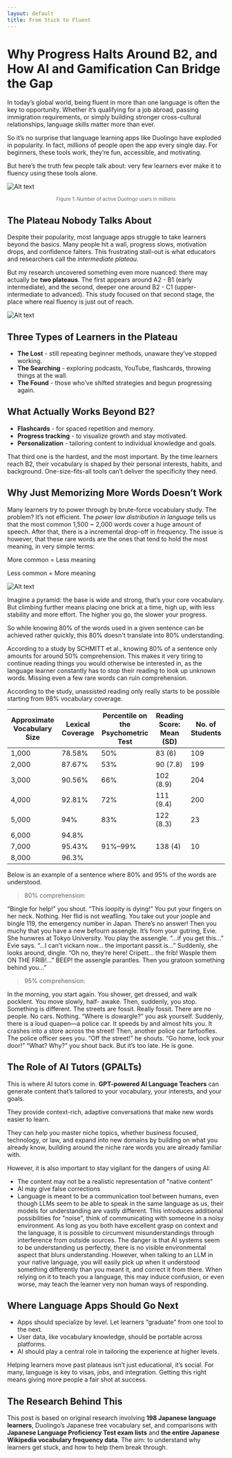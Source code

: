 ```yaml
---
layout: default
title: From Stuck to Fluent
---
```


# Why Progress Halts Around B2, and How AI and Gamification Can Bridge the Gap

In today’s global world, being fluent in more than one language is often the key to opportunity. Whether it’s qualifying for a job abroad, passing immigration requirements, or simply building stronger cross-cultural relationships, language skills matter more than ever.

So it’s no surprise that language learning apps like Duolingo have exploded in popularity. In fact, millions of people open the app every single day. For beginners, these tools work, they’re fun, accessible, and motivating.

But here’s the truth few people talk about: very few learners ever make it to fluency using these tools alone.

![Alt text](/assets/Images/Active_Duolingo_Users.png)
<figure>
  <figcaption style="font-size: 0.8em !important; text-align: center; color: #666;">
    Figure 1: Number of active Duolingo users in millions
  </figcaption>
</figure>

## The Plateau Nobody Talks About

Despite their popularity, most language apps struggle to take learners beyond the basics. Many people hit a wall, progress slows, motivation drops, and confidence falters. This frustrating stall-out is what educators and researchers call the *intermediate plateau*.

But my research uncovered something even more nuanced: there may actually be **two plateaus**. The first appears around A2 - B1 (early intermediate), and the second, deeper one around B2 - C1 (upper-intermediate to advanced). This study focused on that second stage, the place where real fluency is just out of reach.

![Alt text](/assets/Images/Intermediate_plateau.png)

## Three Types of Learners in the Plateau

- **The Lost** - still repeating beginner methods, unaware they’ve stopped working.
- **The Searching** - exploring podcasts, YouTube, flashcards, throwing things at the wall.
- **The Found** - those who’ve shifted strategies and begun progressing again.

## What Actually Works Beyond B2?

- **Flashcards** - for spaced repetition and memory.
- **Progress tracking** - to visualize growth and stay motivated.
- **Personalization** - tailoring content to individual knowledge and goals.

That third one is the hardest, and the most important. By the time learners reach B2, their vocabulary is shaped by their personal interests, habits, and background. One-size-fits-all tools can’t deliver the specificity they need.

## Why Just Memorizing More Words Doesn’t Work

Many learners try to power through by brute-force vocabulary study. The problem? It’s not efficient. The *power law distribution in language* tells us that the most common 1,500 ~ 2,000 words cover a huge amount of speech. After that, there is a incremental drop-off in frequency.
The issue is however, that these rare words are the ones that tend to hold the most meaning, in very simple terms:

More common = Less meaning

Less common = More meaning

![Alt text](/assets/Images/Cumulative_vocabulary_coverage.png)

Imagine a pyramid: the base is wide and strong, that’s your core vocabulary. But climbing further means placing one brick at a time, high up, with less stability and more effort. The higher you go, the slower your progress.

So while knowing 80% of the words used in a given sentence can be achieved rather quickly, this 80% doesn't translate into 80% understanding. 

According to a study by SCHMITT et al., knowing 80% of a sentence only amounts for around 50% comprehension.
This makes it very tiring to continue reading things you would otherwise be interested in, as the language learner constantly has to stop their reading to look up unknown words. Missing even a few rare words can ruin comprehension. 

According to the study, unassisted reading only really starts to be possible starting from 98% vocabulary coverage.

| Approximate Vocabulary Size | Lexical Coverage | Percentile on the Psychometric Test | Reading Score: Mean (SD) | No. of Students |
|-----------------------------|------------------|--------------------------------------|---------------------------|------------------|
| 1,000                       | 78.58%           | 50%                                  | 83 (6)                    | 109              |
| 2,000                       | 87.67%           | 53%                                  | 90 (7.8)                  | 199              |
| 3,000                       | 90.56%           | 66%                                  | 102 (8.9)                 | 204              |
| 4,000                       | 92.81%           | 72%                                  | 111 (9.4)                 | 200              |
| 5,000                       | 94%              | 83%                                  | 122 (8.3)                 | 23               |
| 6,000                       | 94.8%            |                                      |                           |                  |
| 7,000                       | 95.43%           | 91%–99%                              | 138 (4)                   | 10               |
| 8,000                       | 96.3%            |                                      |                           |                  |

Below is an example of a sentence where 80% and 95% of the words are understood.

> 80% comprehension:
> 
“Bingle for help!” you shout. “This loopity is dying!” You put your fingers on her neck. Nothing. Her flid is not weafling. You take out your joople and bingle 119, the emergency number in Japan. There’s no answer! Then you muchy that you have a new befourn assengle. It’s from your gutring, Evie. She hunwres at Tokyo University. You play the assengle. “…if you get this…” Evie says. “…I can’t vickarn now… the important passit is…” Suddenly, she looks around, dingle. “Oh no, they’re here! Cripett… the frib! Wasple them ON THE FRIB!…” BEEP! the assengle parantles. Then you gratoon something behind you…”

> 95% comprehension:
> 
In the morning, you start again. You shower, get dressed, and walk pocklent. You move slowly, half- awake. Then, suddenly, you stop. Something is different. The streets are fossit. Really fossit. There are no people. No cars. Nothing. “Where is dowargle?” you ask yourself. Suddenly, there is a loud quapen—a police car. It speeds by and almost hits you. It crashes into a store across the street! Then, another police car farfoofles. The police officer sees you. “Off the street!” he shouts. “Go home, lock your door!” “What? Why?” you shout back. But it’s too late. He is gone.

## The Role of AI Tutors (GPALTs)

This is where AI tutors come in. **GPT-powered AI Language Teachers** can generate content that’s tailored to your vocabulary, your interests, and your goals.

They provide context-rich, adaptive conversations that make new words easier to learn.

They can help you master niche topics, whether business focused, technology, or law, and expand into new domains by building on what you already know, building around the niche rare words you are already familiar with.

However, it is also important to stay vigilant for the dangers of using AI:
-   The content may not be a realistic representation of "native content"
-   AI may give false corrections
-   Language is meant to be a communication tool between humans, even though LLMs seem to be able to speak in the same language as us, their models for understanding are vastly different. This introduces additional possibilities for "noise", think of communicating with someone in a noisy environment. As long as you both have excellent grasp on context and the language, it is possible to circumvent misunderstandings through interference from outside sources. The danger is that AI systems seem to be understanding us perfectly, there is no visible environmental aspect that blurs understanding. However, when talking to an LLM in your native language, you will easily pick up when it understood something differently than you meant it, and correct it from there. When relying on it to teach you a language, this may induce confusion, or even worse, may teach the learner very non human ways of responding.

## Where Language Apps Should Go Next

- Apps should specialize by level. Let learners “graduate” from one tool to the next.
- User data, like vocabulary knowledge, should be portable across platforms.
- AI should play a central role in tailoring the experience at higher levels.

Helping learners move past plateaus isn’t just educational, it’s social. For many, language is key to visas, jobs, and integration. Getting this right means giving more people a fair shot at success.

## The Research Behind This

This post is based on original research involving **198 Japanese language learners**, Duolingo’s Japanese tree vocabulary set, and comparisons with **Japanese Language Proficiency Test exam lists** and **the entire Japanese Wikipedia vocabulary frequency data**. The aim: to understand why learners get stuck, and how to help them break through.


